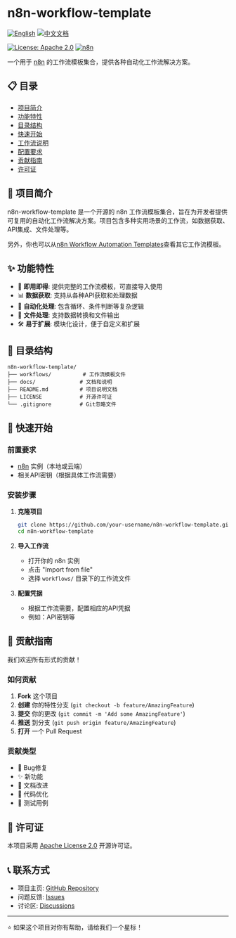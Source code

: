 # n8n-workflow-template

[![English](https://img.shields.io/badge/English-Click-yellow)](README.md)
[![中文文档](https://img.shields.io/badge/中文文档-点击查看-orange)](README-zh.md)

[![License: Apache 2.0](https://img.shields.io/badge/License-Apache%202.0-blue.svg)](https://opensource.org/licenses/Apache-2.0)
[![n8n](https://img.shields.io/badge/n8n-Workflow%20Template-green.svg)](https://n8n.io/)

一个用于 [n8n](https://n8n.io/) 的工作流模板集合，提供各种自动化工作流解决方案。

## 📋 目录

- [项目简介](#项目简介)
- [功能特性](#功能特性)
- [目录结构](#目录结构)
- [快速开始](#快速开始)
- [工作流说明](#工作流说明)
- [配置要求](#配置要求)
- [贡献指南](#贡献指南)
- [许可证](#许可证)

## 🎯 项目简介

n8n-workflow-template 是一个开源的 n8n 工作流模板集合，旨在为开发者提供可复用的自动化工作流解决方案。项目包含多种实用场景的工作流，如数据获取、API集成、文件处理等。

另外，你也可以从[n8n Workflow Automation Templates](https://n8n.io/workflows/?utm_source=n8n_app&utm_medium=template_library)查看其它工作流模板。

## ✨ 功能特性

- 🚀 **即用即得**: 提供完整的工作流模板，可直接导入使用
- 📊 **数据获取**: 支持从各种API获取和处理数据
- 🔄 **自动化处理**: 包含循环、条件判断等复杂逻辑
- 📁 **文件处理**: 支持数据转换和文件输出
- 🛠️ **易于扩展**: 模块化设计，便于自定义和扩展

## 📁 目录结构

```
n8n-workflow-template/
├── workflows/          # 工作流模板文件
├── docs/              # 文档和说明
├── README.md          # 项目说明文档
├── LICENSE            # 开源许可证
└── .gitignore         # Git忽略文件
```

## 🚀 快速开始

### 前置要求

- [n8n](https://n8n.io/) 实例（本地或云端）
- 相关API密钥（根据具体工作流需要）

### 安装步骤

1. **克隆项目**
   ```bash
   git clone https://github.com/your-username/n8n-workflow-template.git
   cd n8n-workflow-template
   ```

2. **导入工作流**
   - 打开你的 n8n 实例
   - 点击 "Import from file"
   - 选择 `workflows/` 目录下的工作流文件

3. **配置凭据**
   - 根据工作流需要，配置相应的API凭据
   - 例如：API密钥等

## 🤝 贡献指南

我们欢迎所有形式的贡献！

### 如何贡献

1. **Fork** 这个项目
2. **创建** 你的特性分支 (`git checkout -b feature/AmazingFeature`)
3. **提交** 你的更改 (`git commit -m 'Add some AmazingFeature'`)
4. **推送** 到分支 (`git push origin feature/AmazingFeature`)
5. **打开** 一个 Pull Request

### 贡献类型

- 🐛 Bug修复
- ✨ 新功能
- 📝 文档改进
- 🎨 代码优化
- 🧪 测试用例

## 📄 许可证

本项目采用 [Apache License 2.0](LICENSE) 开源许可证。

## 📞 联系方式

- 项目主页: [GitHub Repository](https://github.com/your-username/n8n-workflow-template)
- 问题反馈: [Issues](https://github.com/your-username/n8n-workflow-template/issues)
- 讨论区: [Discussions](https://github.com/your-username/n8n-workflow-template/discussions)

---

⭐ 如果这个项目对你有帮助，请给我们一个星标！
